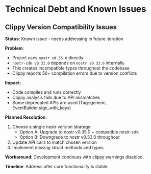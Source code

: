 # Technical Debt and Known Issues

## Clippy Version Compatibility Issues

**Status**: Known issue - needs addressing in future iteration

**Problem**: 
- Project uses `nostr v0.35.0` directly
- `nostr-sdk v0.33.0` depends on `nostr v0.33.0` internally
- This creates incompatible types throughout the codebase
- Clippy reports 50+ compilation errors due to version conflicts

**Impact**:
- Code compiles and runs correctly
- Clippy analysis fails due to API mismatches
- Some deprecated APIs are used (Tag::generic, EventBuilder.sign_with_keys)

**Planned Resolution**:
1. Choose a single nostr version strategy:
   - Option A: Upgrade to nostr v0.35.0 + compatible nostr-sdk
   - Option B: Downgrade to nostr v0.33.0 throughout
2. Update API calls to match chosen version
3. Implement missing struct methods and types

**Workaround**: 
Development continues with clippy warnings disabled.

**Timeline**: Address after core functionality is stable.
